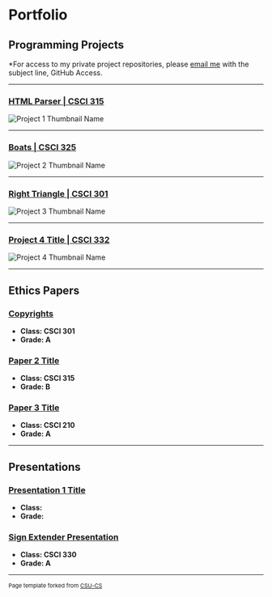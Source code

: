 Portfolio
=========

Programming Projects
--------------------

*For access to my private project repositories, please [email me](mailto:example@csustudent.net?subject=GitHub%20Access) with the subject line, GitHub Access.

---
### [HTML Parser | CSCI 315](project1)

![Project 1 Thumbnail Name](images/dummy_thumbnail.jpg)

---
### [ Boats | CSCI 325](project2)

![Project 2 Thumbnail Name](images/dummy_thumbnail.jpg)

---
### [Right Triangle | CSCI 301](project3)

![Project 3 Thumbnail Name](images/dummy_thumbnail.jpg)

---
### [Project 4 Title | CSCI 332](project1)

![Project 4 Thumbnail Name](images/dummy_thumbnail.jpg)

---

Ethics Papers
-------------

### [Copyrights](/pdf/survey_ethics_paper.pdf)

-   **Class: CSCI 301**  
-   **Grade: A**  

### [Paper 2 Title](/pdf/Ethics_315.pdf)

-   **Class: CSCI 315** 
-   **Grade: B**

### [Paper 3 Title](/pdf/RoboticsEthicsPaper.pdf)

-   **Class: CSCI 210** 
-   **Grade: A**

---

Presentations
-------------

### [Presentation 1 Title](/pdf/sample_presentation.pdf)

- **Class:** 
- **Grade:**


### [Sign Extender Presentation](/pdf/Sign_Extender2020.pdf)

- **Class: CSCI 330** 
- **Grade: A**

---

<p style="font-size:11px">Page template forked from <a href="https://github.com/csu-cs/csci-portfolio">CSU-CS</a></p>
<!-- Remove above link if you don't want to attributive -->
